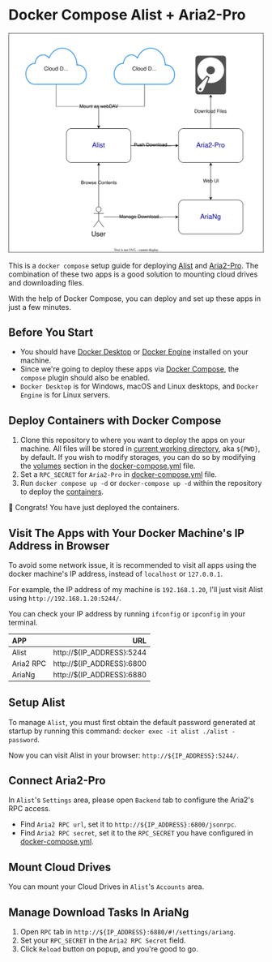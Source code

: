 # Docker Compose Alist + Aria2-Pro

![Concept](./alist+aria2-pro.drawio.svg)

This is a `docker compose` setup guide for deploying [Alist](https://alist-doc.nn.ci/en/)
and [Aria2-Pro](https://github.com/P3TERX/Aria2-Pro-Docker). The combination of these two apps is a good solution to
mounting cloud drives and downloading files.

With the help of Docker Compose, you can deploy and set up these apps in just a few minutes.

## Before You Start

- You should have [Docker Desktop](https://docs.docker.com/desktop/)
  or [Docker Engine](https://docs.docker.com/engine/install/) installed on your machine.
- Since we're going to deploy these apps via [Docker Compose](https://docs.docker.com/compose/), the `compose` plugin
  should also be enabled.
- `Docker Desktop` is for Windows, macOS and Linux desktops, and `Docker Engine` is for Linux servers.

## Deploy Containers with Docker Compose

1. Clone this repository to where you want to deploy the apps on your machine. All files will be stored
   in [current working directory](https://linuxize.com/post/current-working-directory/), aka `${PWD}`, by default. If
   you wish to modify storages, you can do so by modifying the [volumes](https://docs.docker.com/storage/volumes/)
   section in the [docker-compose.yml](./docker-compose.yml#L34) file.
2. Set a `RPC_SECRET` for `Aria2-Pro` in [docker-compose.yml](./docker-compose.yml#L24) file.
3. Run `docker compose up -d` or `docker-compose up -d` within the repository to deploy
   the [containers](https://www.docker.com/resources/what-container/).

🥳 Congrats! You have just deployed the containers.

## Visit The Apps with Your Docker Machine's IP Address in Browser

To avoid some network issue, it is recommended to visit all apps using the docker machine's IP address, instead
of `localhost` or `127.0.0.1`.

For example, the IP address of my machine is `192.168.1.20`, I'll just visit Alist using `http://192.168.1.20:5244/`.

You can check your IP address by running `ifconfig` or `ipconfig` in your terminal.

| APP       |                       URL |
|:----------|--------------------------:|
| Alist     | http://${IP_ADDRESS}:5244 |
| Aria2 RPC | http://${IP_ADDRESS}:6800 |
| AriaNg    | http://${IP_ADDRESS}:6880 |

## Setup Alist

To manage `Alist`, you must first obtain the default password generated at startup by running this
command: `docker exec -it alist ./alist -password`.

Now you can visit Alist in your browser: `http://${IP_ADDRESS}:5244/`.

## Connect Aria2-Pro

In `Alist`'s `Settings` area, please open `Backend` tab to configure the Aria2's RPC access.

- Find `Aria2 RPC url`, set it to `http://${IP_ADDRESS}:6800/jsonrpc`.
- Find `Aria2 RPC secret`, set it to the `RPC_SECRET` you have configured
  in [docker-compose.yml](./docker-compose.yml#L24).

## Mount Cloud Drives

You can mount your Cloud Drives in `Alist`'s `Accounts` area.

## Manage Download Tasks In AriaNg

1. Open `RPC` tab in `http://${IP_ADDRESS}:6880/#!/settings/ariang`.
2. Set your `RPC_SECRET` in the `Aria2 RPC Secret` field.
3. Click `Reload` button on popup, and you're good to go.


